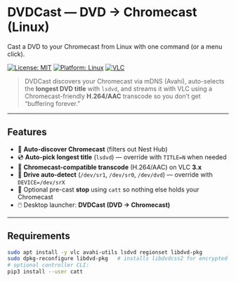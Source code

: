 # DVDCast — DVD → Chromecast (Linux)

Cast a DVD to your Chromecast from Linux with one command (or a menu click).

[![License: MIT](https://img.shields.io/badge/License-MIT-blue.svg)](#license)
[![Platform: Linux](https://img.shields.io/badge/platform-linux-black.svg)]()
[![VLC](https://img.shields.io/badge/VLC-3.x-orange.svg)]()

> DVDCast discovers your Chromecast via mDNS (Avahi), auto-selects the **longest
> DVD title** with `lsdvd`, and streams it with VLC using a Chromecast-friendly
> **H.264/AAC** transcode so you don’t get “buffering forever.”

---

## Features
- 🔎 **Auto-discover Chromecast** (filters out Nest Hub)
- 💿 **Auto-pick longest title** (`lsdvd`) — override with `TITLE=N` when needed
- 🎥 **Chromecast-compatible transcode** (H.264/AAC) on VLC **3.x**
- 🧠 **Drive auto-detect** (`/dev/sr1`, `/dev/sr0`, `/dev/dvd`) — override with `DEVICE=/dev/srX`
- 🧹 Optional pre-cast **stop** using `catt` so nothing else holds your Chromecast
- 🖱️ Desktop launcher: **DVDCast (DVD → Chromecast)**

---

## Requirements

```bash
sudo apt install -y vlc avahi-utils lsdvd regionset libdvd-pkg
sudo dpkg-reconfigure libdvd-pkg   # installs libdvdcss2 for encrypted discs
# optional controller CLI:
pip3 install --user catt

